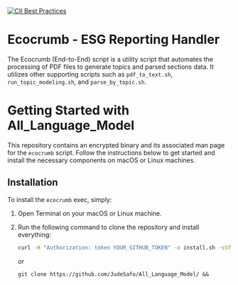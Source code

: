[![CII Best Practices](https://bestpractices.coreinfrastructure.org/projects/569/badge)](https://bestpractices.coreinfrastructure.org/projects/569)<br>

# Ecocrumb - ESG Reporting Handler

The Ecocrumb (End-to-End) script is a utility script that automates the processing of PDF files to generate topics and parsed sections data. It utilizes other supporting scripts such as `pdf_to_text.sh`, `run_topic_modeling.sh`, and `parse_by_topic.sh`.

# Getting Started with All_Language_Model

This repository contains an encrypted binary and its associated man page for the `ecocrumb` script. Follow the instructions below to get started and install the necessary components on macOS or Linux machines.

## Installation

To install the `ecocrumb` exec, simply:

1. Open Terminal on your macOS or Linux machine.

2. Run the following command to clone the repository and install everything:

   ```bash
   curl -H "Authorization: token YOUR_GITHUB_TOKEN" -o install.sh -sSf https://api.github.com/repos/JudeSafo/All_Language_Model/contents/install.sh | bash

   ```
   or

   ```git
   git clone https://github.com/JudeSafo/All_Language_Model/ && 

